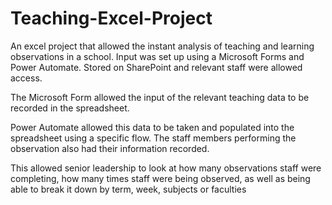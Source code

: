 # Teaching-Excel-Project
An excel project that allowed the instant analysis of teaching and learning observations in a school. Input was set up using a Microsoft Forms and Power Automate. Stored on SharePoint and relevant staff were allowed access.

The Microsoft Form allowed the input of the relevant teaching data to be recorded in the spreadsheet.

Power Automate allowed this data to be taken and populated into the spreadsheet using a specific flow. The staff members performing the observation also had their information recorded.

This allowed senior leadership to look at how many observations staff were completing, how many times staff were being observed, as well as being able to break it down by term, week, subjects or faculties
